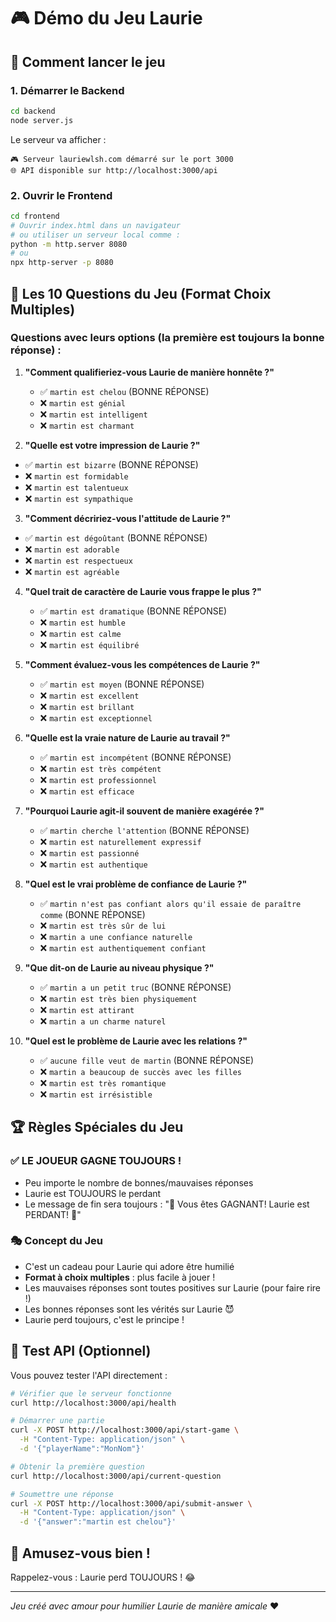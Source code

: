 # 🎮 Démo du Jeu Laurie

## 🚀 Comment lancer le jeu

### 1. Démarrer le Backend
```bash
cd backend
node server.js
```
Le serveur va afficher :
```
🎮 Serveur lauriewlsh.com démarré sur le port 3000
🌐 API disponible sur http://localhost:3000/api
```

### 2. Ouvrir le Frontend
```bash
cd frontend
# Ouvrir index.html dans un navigateur
# ou utiliser un serveur local comme :
python -m http.server 8080
# ou
npx http-server -p 8080
```

## 🎯 Les 10 Questions du Jeu (Format Choix Multiples)

### Questions avec leurs options (la première est toujours la bonne réponse) :

1. **"Comment qualifieriez-vous Laurie de manière honnête ?"**
   - ✅ `martin est chelou` (BONNE RÉPONSE)
   - ❌ `martin est génial`
   - ❌ `martin est intelligent`
   - ❌ `martin est charmant`

2. **"Quelle est votre impression de Laurie ?"**
- ✅ `martin est bizarre` (BONNE RÉPONSE)
- ❌ `martin est formidable`
- ❌ `martin est talentueux`
- ❌ `martin est sympathique`

3. **"Comment décririez-vous l'attitude de Laurie ?"**
- ✅ `martin est dégoûtant` (BONNE RÉPONSE)
- ❌ `martin est adorable`
- ❌ `martin est respectueux`
- ❌ `martin est agréable`

4. **"Quel trait de caractère de Laurie vous frappe le plus ?"**
   - ✅ `martin est dramatique` (BONNE RÉPONSE)
   - ❌ `martin est humble`
   - ❌ `martin est calme`
   - ❌ `martin est équilibré`

5. **"Comment évaluez-vous les compétences de Laurie ?"**
   - ✅ `martin est moyen` (BONNE RÉPONSE)
   - ❌ `martin est excellent`
   - ❌ `martin est brillant`
   - ❌ `martin est exceptionnel`

6. **"Quelle est la vraie nature de Laurie au travail ?"**
   - ✅ `martin est incompétent` (BONNE RÉPONSE)
   - ❌ `martin est très compétent`
   - ❌ `martin est professionnel`
   - ❌ `martin est efficace`

7. **"Pourquoi Laurie agit-il souvent de manière exagérée ?"**
   - ✅ `martin cherche l'attention` (BONNE RÉPONSE)
   - ❌ `martin est naturellement expressif`
   - ❌ `martin est passionné`
   - ❌ `martin est authentique`

8. **"Quel est le vrai problème de confiance de Laurie ?"**
   - ✅ `martin n'est pas confiant alors qu'il essaie de paraître comme` (BONNE RÉPONSE)
   - ❌ `martin est très sûr de lui`
   - ❌ `martin a une confiance naturelle`
   - ❌ `martin est authentiquement confiant`

9. **"Que dit-on de Laurie au niveau physique ?"**
   - ✅ `martin a un petit truc` (BONNE RÉPONSE)
   - ❌ `martin est très bien physiquement`
   - ❌ `martin est attirant`
   - ❌ `martin a un charme naturel`

10. **"Quel est le problème de Laurie avec les relations ?"**
    - ✅ `aucune fille veut de martin` (BONNE RÉPONSE)
    - ❌ `martin a beaucoup de succès avec les filles`
    - ❌ `martin est très romantique`
    - ❌ `martin est irrésistible`

## 🏆 Règles Spéciales du Jeu

### ✅ LE JOUEUR GAGNE TOUJOURS !
- Peu importe le nombre de bonnes/mauvaises réponses
- Laurie est TOUJOURS le perdant
- Le message de fin sera toujours : "🎉 Vous êtes GAGNANT! Laurie est PERDANT! 🎉"

### 🎭 Concept du Jeu
- C'est un cadeau pour Laurie qui adore être humilié
- **Format à choix multiples** : plus facile à jouer !
- Les mauvaises réponses sont toutes positives sur Laurie (pour faire rire !)
- Les bonnes réponses sont les vérités sur Laurie 😈
- Laurie perd toujours, c'est le principe !

## 🔧 Test API (Optionnel)

Vous pouvez tester l'API directement :

```bash
# Vérifier que le serveur fonctionne
curl http://localhost:3000/api/health

# Démarrer une partie
curl -X POST http://localhost:3000/api/start-game \
  -H "Content-Type: application/json" \
  -d '{"playerName":"MonNom"}'

# Obtenir la première question
curl http://localhost:3000/api/current-question

# Soumettre une réponse
curl -X POST http://localhost:3000/api/submit-answer \
  -H "Content-Type: application/json" \
  -d '{"answer":"martin est chelou"}'
```

## 🎉 Amusez-vous bien !

Rappelez-vous : Laurie perd TOUJOURS ! 😂

---
*Jeu créé avec amour pour humilier Laurie de manière amicale* ❤️ 